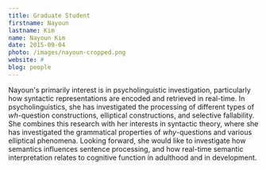 ```yaml
---
title: Graduate Student
firstname: Nayoun
lastname: Kim
name: Nayoun Kim
date: 2015-09-04
photo: /images/nayoun-cropped.png
website: #
blog: people
---
```



Nayoun's primarily interest is in psycholinguistic investigation, particularly how syntactic representations are encoded and retrieved in real-time. In psycholinguistics, she has investigated the processing of different types of *wh*-question constructions, elliptical constructions, and selective fallability. She combines this research with her interests in syntactic theory, where she has investigated the grammatical properties of *why*-questions and various elliptical phenomena. Looking forward, she would like to investigate how semantics influences sentence processing, and how real-time semantic interpretation relates to cognitive function in adulthood and in development. 